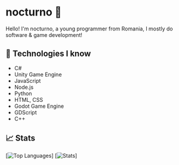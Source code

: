 # nocturno 👋
Hello! I'm nocturno, a young programmer from Romania, I mostly do software & game development!

## 📀 Technologies I know 
* C#
* Unity Game Engine
* JavaScript
* Node.js
* Python
* HTML, CSS
* Godot Game Engine
* GDScript
* C++

## 📈 Stats
[![Top Languages](https://github-readme-stats.vercel.app/api/top-langs/?username=nocturnodev&layout=compact&layout=onedark)]
[![Stats](https://github-readme-stats.vercel.app/api?username=nocturnodev&show_icons=true&theme=onedark)]
